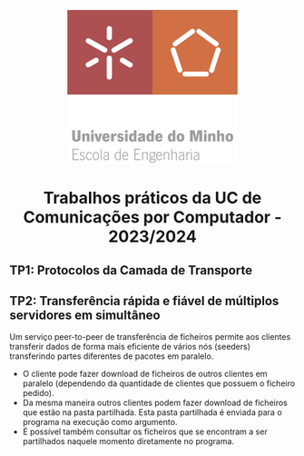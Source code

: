 <p align="center">
  <img src="https://github.com/Duarte0903/DSS_UMinho/blob/main/EEUMLOGO.png"/>
</p>

<h1 align="center">Trabalhos práticos da UC de Comunicações por Computador - 2023/2024</h1>

## TP1: Protocolos da Camada de Transporte <br>
## TP2: Transferência rápida e fiável de múltiplos servidores em simultâneo 

Um serviço peer-to-peer de transferência de ficheiros permite aos clientes transferir dados de forma mais eficiente de vários nós (seeders) transferindo partes diferentes de pacotes em paralelo.

- O cliente pode fazer download de ficheiros de outros clientes em paralelo (dependendo da quantidade de clientes que possuem o ficheiro pedido).
- Da mesma maneira outros clientes podem fazer download de ficheiros que estão na pasta partilhada. Esta pasta partilhada é enviada para o programa na execução como argumento.
- É possível também consultar os ficheiros que se encontram a ser partilhados naquele momento diretamente no programa.
